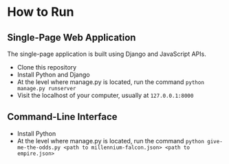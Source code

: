 # How to Run

## Single-Page Web Application

The single-page application is built using Django and JavaScript APIs.

- Clone this repository
- Install Python and Django
- At the level where manage.py is located, run the command `python manage.py runserver`
- Visit the localhost of your computer, usually at `127.0.0.1:8000`

## Command-Line Interface

- Install Python
- At the level where manage.py is located, run the command `python give-me-the-odds.py <path to millennium-falcon.json> <path to empire.json>`



